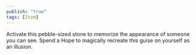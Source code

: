 ```yaml
---
publish: "true"
tags: [Item]
---
```

Activate this pebble-sized stone to memorize the appearance of someone you can see. Spend a Hope to magically recreate this guise on yourself as an illusion.

